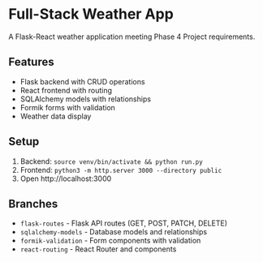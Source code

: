 # Full-Stack Weather App

A Flask-React weather application meeting Phase 4 Project requirements.

## Features
- Flask backend with CRUD operations
- React frontend with routing
- SQLAlchemy models with relationships
- Formik forms with validation
- Weather data display

## Setup
1. Backend: `source venv/bin/activate && python run.py`
2. Frontend: `python3 -m http.server 3000 --directory public`
3. Open http://localhost:3000

## Branches
- `flask-routes` - Flask API routes (GET, POST, PATCH, DELETE)
- `sqlalchemy-models` - Database models and relationships
- `formik-validation` - Form components with validation
- `react-routing` - React Router and components